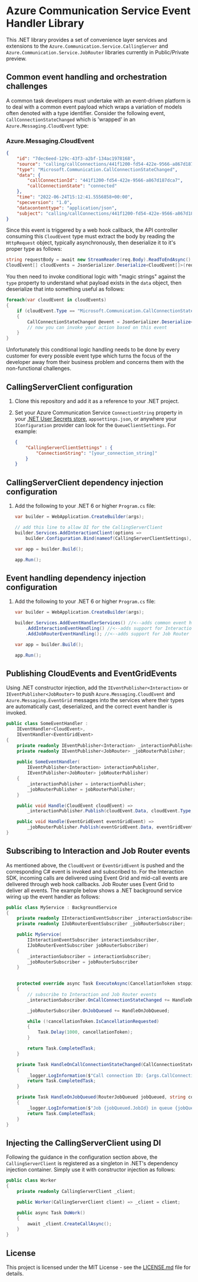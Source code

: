 # Azure Communication Service Event Handler Library

This .NET library provides a set of convenience layer services and extensions to the `Azure.Communication.Service.CallingServer` and `Azure.Communication.Service.JobRouter` libraries currently in Public/Private preview.

## Common event handling and orchestration challenges

A common task developers must undertake with an event-driven platform is to deal with a common event payload which wraps a variation of models often denoted with a type identifier. Consider the following event, `CallConnectionStateChanged` which is 'wrapped' in an `Azure.Messaging.CloudEvent` type:

### Azure.Messaging.CloudEvent

```json
{
    "id": "7dec6eed-129c-43f3-a2bf-134ac1978168",
    "source": "calling/callConnections/441f1200-fd54-422e-9566-a867d187dca7/callState",
    "type": "Microsoft.Communication.CallConnectionStateChanged",
    "data": {
        "callConnectionId": "441f1200-fd54-422e-9566-a867d187dca7",
        "callConnectionState": "connected"
    },
    "time": "2022-06-24T15:12:41.5556858+00:00",
    "specversion": "1.0",
    "datacontenttype": "application/json",
    "subject": "calling/callConnections/441f1200-fd54-422e-9566-a867d187dca7/callState"
}
```

Since this event is triggered by a web hook callback, the API controller consuming this `CloudEvent` type must extract the body by reading the `HttpRequest` object, typically asynchronously, then deserialize it to it's proper type as follows:

```csharp
string requestBody = await new StreamReader(req.Body).ReadToEndAsync();
CloudEvent[] cloudEvents = JsonSerializer.Deserialize<CloudEvent[]>(requestBody);
```

You then need to invoke conditional logic with "magic strings" against the `type` property to understand what payload exists in the `data` object, then deserialize that into something useful as follows:

```csharp
foreach(var cloudEvent in cloudEvents)
{
    if (cloudEvent.Type == "Microsoft.Communication.CallConnectionStateChanged")
    {
        CallConnectionStateChanged @event = JsonSerializer.Deserialize<CallConnectionStateChanged>(cloudEvent.Data);        
        // now you can invoke your action based on this event    
    }
}
```

Unfortunately this conditional logic handling needs to be done by every customer for every possible event type which turns the focus of the developer away from their business problem and concerns them with the non-functional challenges.

## CallingServerClient configuration

1. Clone this repository and add it as a reference to your .NET project.
2. Set your Azure Communication Service `ConnectionString` property in your [.NET User Secrets store](https://docs.microsoft.com/en-us/aspnet/core/security/app-secrets?view=aspnetcore-6.0&tabs=windows), `appsettings.json`, or anywhere your `IConfiguration` provider can look for the `QueueClientSettings`. For example:

    ```json
    {
        "CallingServerClientSettings" : {
            "ConnectionString": "[your_connection_string]"
        }
    }
    ```

## CallingServerClient dependency injection configuration

1. Add the following to your .NET 6 or higher `Program.cs` file:

    ```csharp
    var builder = WebApplication.CreateBuilder(args);

    // add this line to allow DI for the CallingServerClient
    builder.Services.AddInteractionClient(options => 
        builder.Configuration.Bind(nameof(CallingServerClientSettings), options));
    
    var app = builder.Build();

    app.Run();
    ```

## Event handling dependency injection configuration

1. Add the following to your .NET 6 or higher `Program.cs` file:

    ```csharp
    var builder = WebApplication.CreateBuilder(args);

    builder.Services.AddEventHandlerServices() //<--adds common event handling services
        .AddInteractionEventHandling() //<--adds support for Interaction SDK events
        .AddJobRouterEventHandling(); //<--adds support for Job Router events
    
    var app = builder.Build();

    app.Run();
    ```

## Publishing CloudEvents and EventGridEvents

Using .NET constructor injection, add the `IEventPublisher<Interaction>` or `IEventPublisher<JobRouter>` to push `Azure.Messaging.CloudEvent` and `Azure.Messaging.EventGrid` messages into the services where their types are automatically cast, deserialized, and the correct event handler is invoked.

```csharp
public class SomeEventHandler : 
    IEventHandler<CloudEvent>, 
    IEventHandler<EventGridEvent>
{
    private readonly IEventPublisher<Interaction> _interactionPublisher;
    private readonly IEventPublisher<JobRouter> _jobRouterPublisher;
    
    public SomeEventHandler(
        IEventPublisher<Interaction> interactionPublisher,
        IEventPublisher<JobRouter> jobRouterPublisher)
    {
        _interactionPublisher = interactionPublisher;
        _jobRouterPublisher = jobRouterPublisher;
    }

    public void Handle(CloudEvent cloudEvent) =>
        _interactionPublisher.Publish(cloudEvent.Data, cloudEvent.Type, "myContextId");

    public void Handle(EventGridEvent eventGridEvent) =>
        _jobRouterPublisher.Publish(eventGridEvent.Data, eventGridEvent.EventType);
}
```

## Subscribing to Interaction and Job Router events

As mentioned above, the `CloudEvent` or `EventGridEvent` is pushed and the corresponding C# event is invoked and subscribed to. For the Interaction SDK, incoming calls are delivered using Event Grid and mid-call events are delivered through web hook callbacks. Job Router uses Event Grid to deliver all events. The example below shows a .NET background service wiring up the event handler as follows:

```csharp
public class MyService : BackgroundService
{
    private readonly IInteractionEventSubscriber _interactionSubscriber;
    private readonly IJobRouterEventSubscriber _jobRouterSubscriber;

    public MyService(
        IInteractionEventSubscriber interactionSubscriber,
        IJobRouterEventSubscriber jobRouterSubscriber)
    {
        _interactionSubscriber = interactionSubscriber;
        _jobRouterSubscriber = jobRouterSubscriber
    }
    

    protected override async Task ExecuteAsync(CancellationToken stoppingToken)
    {
        // subscribe to Interaction and Job Router events
        _interactionSubscriber.OnCallConnectionStateChanged += HandleOnCallConnectionStateChanged;

        _jobRouterSubscriber.OnJobQueued += HandleOnJobQueued;

        while (!cancellationToken.IsCancellationRequested)
        {
            Task.Delay(1000, cancellationToken);
        }

        return Task.CompletedTask;
    }

    private Task HandleOnCallConnectionStateChanged(CallConnectionStateChanged args, string contextId)
    {
        _logger.LogInformation($"Call connection ID: {args.CallConnectionId} | Context: {contextId}");
        return Task.CompletedTask;
    }

    private Task HandleOnJobQueued(RouterJobQueued jobQueued, string contextId)
    {
        _logger.LogInformation($"Job {jobQueued.JobId} in queue {jobQueued.QueueId}")
        return Task.CompletedTask;
    }
}
```

## Injecting the CallingServerClient using DI

Following the guidance in the configuration section above, the `CallingServerClient` is registered as a singleton in .NET's dependency injection container. Simply use it with constructor injection as follows:

```csharp
public class Worker
{
    private readonly CallingServerClient _client;

    public Worker(CallingServerClient client) => _client = client;

    public async Task DoWork()
    {
        await _client.CreateCallAsync();
    }
}
```

## License

This project is licensed under the MIT License - see the [LICENSE.md](license.md) file for details.
